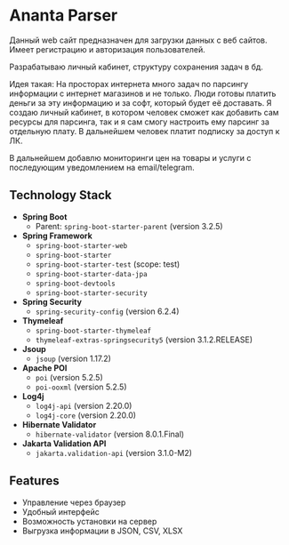 
# Ananta Parser

Данный web сайт предназначен для загрузки данных с веб сайтов.
Имеет регистрацию и авторизация пользователей. 

Разрабатываю личный кабинет, структуру сохранения задач в бд.

Идея такая:
На просторах интернета много задач по парсингу информации с интернет магазинов и не только. Люди готовы платить деньги за эту информацию и за софт, который будет её доставать. Я создаю личный кабинет, в котором человек сможет как добавить сам ресурсы для парсинга, так и я сам смогу настроить ему парсинг за отдельную плату. В дальнейшем человек платит подписку за доступ к ЛК.

В дальнейшем добавлю мониторинги цен на товары и услуги с последующим уведомлением на email/telegram.


## Technology Stack
- **Spring Boot**
    - Parent: `spring-boot-starter-parent` (version 3.2.5)
- **Spring Framework**
    - `spring-boot-starter-web`
    - `spring-boot-starter`
    - `spring-boot-starter-test` (scope: test)
    - `spring-boot-starter-data-jpa`
    - `spring-boot-devtools`
    - `spring-boot-starter-security`
- **Spring Security**
    - `spring-security-config` (version 6.2.4)
- **Thymeleaf**
    - `spring-boot-starter-thymeleaf`
    - `thymeleaf-extras-springsecurity5` (version 3.1.2.RELEASE)
- **Jsoup**
    - `jsoup` (version 1.17.2)
- **Apache POI**
    - `poi` (version 5.2.5)
    - `poi-ooxml` (version 5.2.5)
- **Log4j**
    - `log4j-api` (version 2.20.0)
    - `log4j-core` (version 2.20.0)
- **Hibernate Validator**
    - `hibernate-validator` (version 8.0.1.Final)
- **Jakarta Validation API**
    - `jakarta.validation-api` (version 3.1.0-M2)
      
## Features
- Управление через браузер
- Удобный интерфейс
- Возможность установки на сервер
- Выгрузка информации в JSON, CSV, XLSX
